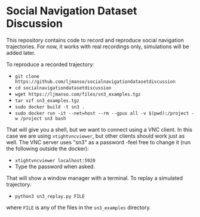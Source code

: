 # Social Navigation Dataset Discussion
This repository contains code to record and reproduce social navigation trajectories. For now, it works with real recordings only, simulations will be added later.

To reproduce a recorded trajectory:
 - `git clone https://github.com/ljmanso/socialnavigationdatasetdiscussion`
 - `cd socialnavigationdatasetdiscussion`
 - `wget https://ljmanso.com/files/sn3_examples.tgz`
 - `tar xzf sn3_examples.tgz`
 - `sudo docker build -t sn3 .`
 - `sudo docker run -it --net=host --rm --gpus all -v $(pwd):/project -w /project sn3 bash`

That will give you a shell, but we want to connect using a VNC client. In this case we are using `xtightvncviewer`, but other clients should work just as well. The VNC server uses "sn3" as a password -feel free to change it (run the following outside the docker):
 - `xtightvncviewer localhost:5920`
 - Type the password when asked.

That will show a window manager with a terminal. To replay a simulated trajectory:
 - `python3 sn3_replay.py FILE`

where `FILE` is any of the files in the `sn3_examples` directory.
